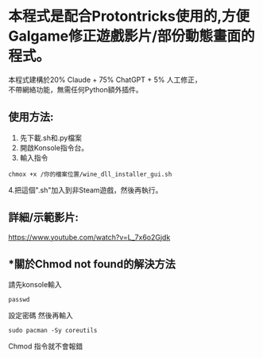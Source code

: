 # 本程式是配合Protontricks使用的,方便Galgame修正遊戲影片/部份動態畫面的程式。
本程式建構於20% Claude + 75% ChatGPT + 5% 人工修正，  
不帶網絡功能，無需任何Python額外插件。  

## 使用方法:
1. 先下載.sh和.py檔案  
2. 開啟Konsole指令台。  
3. 輸入指令
```
chmox +x /你的檔案位置/wine_dll_installer_gui.sh
```
4.把這個".sh"加入到非Steam遊戲，然後再執行。  

## 詳細/示範影片:  
https://www.youtube.com/watch?v=L_7x6o2Gjdk

## *關於Chmod not found的解決方法  
請先konsole輸入
```
passwd
```
設定密碼
然後再輸入  
```
sudo pacman -Sy coreutils
```
Chmod 指令就不會報錯  
